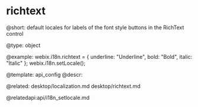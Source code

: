 richtext
=============

@short:
	default locales for labels of the font style buttons in the RichText control

@type: object

@example:
webix.i18n.richtext = {
    underline: "Underline",
    bold: "Bold",
    italic: "Italic"
};
webix.i18n.setLocale();


@template:	api_config
@descr:

@related:
desktop/localization.md
desktop/richtext.md

@relatedapi:api/i18n_setlocale.md